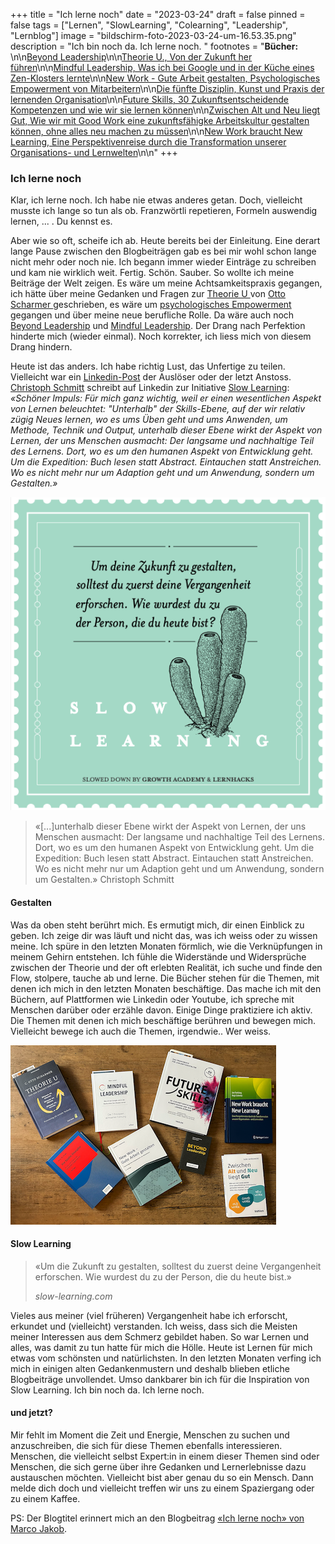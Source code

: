 +++
title = "Ich lerne noch"
date = "2023-03-24"
draft = false
pinned = false
tags = ["Lernen", "SlowLearning", "Colearning", "Leadership", "Lernblog"]
image = "bildschirm-foto-2023-03-24-um-16.53.35.png"
description = "Ich bin noch da. Ich lerne noch. "
footnotes = "**Bücher:** \n\n[Beyond Leadership](https://www.exlibris.ch/de/buecher-buch/deutschsprachige-buecher/matthias-moelleney/beyond-leadership/id/9783286514355/)\n\n[Theorie U., Von der Zukunft her führen](https://www.exlibris.ch/de/buecher-buch/deutschsprachige-buecher/c-otto-scharmer/theorie-u-von-der-zukunft-her-fuehren/id/9783849703479/)\n\n[Mindful Leadership, Was ich bei Google und in der Küche eines Zen-Klosters lernte](https://www.exlibris.ch/de/buecher-buch/deutschsprachige-buecher/marc-lesser/mindful-leadership-die-7-prinzipien-achtsamer-fuehrung/id/9783867812740/)\n\n[New Work - Gute Arbeit gestalten, Psychologisches Empowerment von Mitarbeitern](https://www.exlibris.ch/de/buecher-buch/deutschsprachige-buecher/carsten-c-schermuly/new-work-gute-arbeit-gestalten/id/9783648150023/)\n\n[Die fünfte Disziplin, Kunst und Praxis der lernenden Organisation](https://www.exlibris.ch/de/buecher-buch/deutschsprachige-buecher/peter-m-senge/die-fuenfte-disziplin/id/9783791040301/)\n\n[Future Skills, 30 Zukunftsentscheidende Kompetenzen und wie wir sie lernen können](https://www.exlibris.ch/de/buecher-buch/deutschsprachige-buecher/69-co-creators/future-skills/id/9783800666355/)\n\n[Zwischen Alt und Neu liegt Gut, Wie wir mit Good Work eine zukunftsfähigke Arbeitskultur gestalten können, ohne alles neu machen zu müssen](https://www.exlibris.ch/de/buecher-buch/deutschsprachige-buecher/jule-jankowski/zwischen-alt-und-neu-liegt-gut/id/9783800669332/)\n\n[New Work braucht New Learning, Eine Perspektivenreise durch die Transformation unserer Organisations- und Lernwelten](https://www.exlibris.ch/de/buecher-buch/deutschsprachige-buecher/jan-foelsing/new-work-braucht-new-learning/id/9783658327576/)\n\n[](https://www.exlibris.ch/de/buecher-buch/deutschsprachige-buecher/jan-foelsing/new-work-braucht-new-learning/id/9783658327576/)"
+++
### Ich lerne noch

Klar, ich lerne noch. Ich habe nie etwas anderes getan. Doch, vielleicht musste ich lange so tun als ob. Franzwörtli repetieren, Formeln auswendig lernen, ... . Du kennst es. 

Aber wie so oft, scheife ich ab. Heute bereits bei der Einleitung. Eine derart lange Pause zwischen den Blogbeiträgen gab es bei mir wohl schon lange nicht mehr oder noch nie. Ich begann immer wieder Einträge zu schreiben und kam nie wirklich weit. Fertig. Schön. Sauber. So wollte ich meine Beiträge der Welt zeigen. Es wäre um meine Achtsamkeitspraxis gegangen, ich hätte über meine Gedanken und Fragen zur [Theorie U ](https://theory-u.de)von [Otto Scharmer ](https://ottoscharmer.com)geschrieben, es wäre um [psychologisches Empowerment ](https://www.hppyppl.de/blog/was-motiviert-menschen-psychologische-empowerment/)gegangen und über meine neue berufliche Rolle. Da wäre auch noch [Beyond Leadership](https://fh-hwz.ch/news/beyond-leadership-das-handbuch-von-matthias-moelleney-und-sybille-sachs) und [Mindful Leadership](https://www.arbor-verlag.de/bücher/aspekte-und-wege-der-achtsamkeit/mindful-leadership-die-7-prinzipien-achtsamer-fuehrung). Der Drang nach Perfektion hinderte mich (wieder einmal). Noch korrekter, ich liess mich von diesem Drang hindern.

Heute ist das anders. Ich habe richtig Lust, das Unfertige zu teilen. Vielleicht war ein [Linkedin-Post](https://www.linkedin.com/posts/bildungsdesign_slow-learning-activity-7044572443398524929-y-sq?utm_source=share&utm_medium=member_desktop) der Auslöser oder der letzt Anstoss. [Christoph Schmitt](https://www.linkedin.com/in/bildungsdesign/) schreibt auf Linkedin zur Initiative [Slow Learning](https://www.slow-learning.com/deutsch): *«Schöner Impuls: Für mich ganz wichtig, weil er einen wesentlichen Aspekt von Lernen beleuchtet: "Unterhalb" der Skills-Ebene, auf der wir relativ zügig Neues lernen, wo es ums Üben geht und ums Anwenden, um Methode, Technik und Output, unterhalb dieser Ebene wirkt der Aspekt von Lernen, der uns Menschen ausmacht: Der langsame und nachhaltige Teil des Lernens. Dort, wo es um den humanen Aspekt von Entwicklung geht. Um die Expedition: Buch lesen statt Abstract. Eintauchen statt Anstreichen. Wo es nicht mehr nur um Adaption geht und um Anwendung, sondern um Gestalten.»*

![Bild: slow-learning.com](bildschirm-foto-2023-03-24-um-16.29.57.png "Bild: slow-learning.com")

> «\[...]unterhalb dieser Ebene wirkt der Aspekt von Lernen, der uns Menschen ausmacht: Der langsame und nachhaltige Teil des Lernens. Dort, wo es um den humanen Aspekt von Entwicklung geht. Um die Expedition: Buch lesen statt Abstract. Eintauchen statt Anstreichen. Wo es nicht mehr nur um Adaption geht und um Anwendung, sondern um Gestalten.» Christoph Schmitt

#### Gestalten

Was da oben steht berührt mich. Es ermutigt mich, dir einen Einblick zu geben. Ich zeige dir was läuft und nicht das, was ich weiss oder zu wissen meine. Ich spüre in den letzten Monaten förmlich, wie die Verknüpfungen in meinem Gehirn entstehen. Ich fühle die Widerstände und Widersprüche zwischen der Theorie und der oft erlebten Realität, ich suche und finde den Flow, stolpere, tauche ab und lerne. Die Bücher stehen für die Themen, mit denen ich mich in den letzten Monaten beschäftige. Das mache ich mit den Büchern, auf Plattformen wie Linkedin oder Youtube, ich spreche mit Menschen darüber oder erzähle davon. Einige Dinge praktiziere ich aktiv. Die Themen mit denen ich mich beschäftige berühren und bewegen mich. Vielleicht bewege ich auch die Themen, irgendwie.. Wer weiss. 

![](bildschirm-foto-2023-03-24-um-16.53.35.png)

#### Slow Learning

> «Um die Zukunft zu gestalten, solltest du zuerst deine Vergangenheit erforschen. Wie wurdest du zu der Person, die du heute bist.» 
>
> *slow-learning.com*

Vieles aus meiner (viel früheren) Vergangenheit habe ich erforscht, erkundet und (vielleicht) verstanden. Ich weiss, dass sich die Meisten meiner Interessen aus dem Schmerz gebildet haben. So war Lernen und alles, was damit zu tun hatte für mich die Hölle. Heute ist Lernen für mich etwas vom schönsten und natürlichsten. In den letzten Monaten verfing ich mich in einigen alten Gedankenmustern und deshalb blieben etliche Blogbeiträge unvollendet. Umso dankbarer bin ich für die Inspiration von Slow Learning. Ich bin noch da. Ich lerne noch. 



#### und jetzt?

Mir fehlt im Moment die Zeit und Energie, Menschen zu suchen und anzuschreiben, die sich für diese Themen ebenfalls interessieren. Menschen, die vielleicht selbst Expert:in in einem dieser Themen sind oder Menschen, die sich gerne über ihre Gedanken und Lernerlebnisse dazu austauschen möchten. Vielleicht bist aber genau du so ein Mensch. Dann melde dich doch und vielleicht treffen wir uns zu einem Spaziergang oder zu einem Kaffee. 

PS: Der Blogtitel erinnert mich an den Blogbeitrag [«Ich lerne noch» von Marco Jakob](https://www.marcojakob.blog/ich-lerne-noch/).